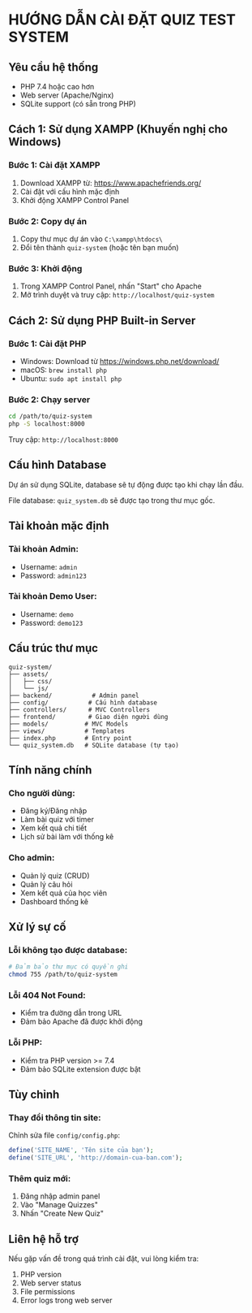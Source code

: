 # HƯỚNG DẪN CÀI ĐẶT QUIZ TEST SYSTEM

## Yêu cầu hệ thống
- PHP 7.4 hoặc cao hơn
- Web server (Apache/Nginx) 
- SQLite support (có sẵn trong PHP)

## Cách 1: Sử dụng XAMPP (Khuyến nghị cho Windows)

### Bước 1: Cài đặt XAMPP
1. Download XAMPP từ: https://www.apachefriends.org/
2. Cài đặt với cấu hình mặc định
3. Khởi động XAMPP Control Panel

### Bước 2: Copy dự án
1. Copy thư mục dự án vào `C:\xampp\htdocs\`
2. Đổi tên thành `quiz-system` (hoặc tên bạn muốn)

### Bước 3: Khởi động
1. Trong XAMPP Control Panel, nhấn "Start" cho Apache
2. Mở trình duyệt và truy cập: `http://localhost/quiz-system`

## Cách 2: Sử dụng PHP Built-in Server

### Bước 1: Cài đặt PHP
- Windows: Download từ https://windows.php.net/download/
- macOS: `brew install php`
- Ubuntu: `sudo apt install php`

### Bước 2: Chạy server
```bash
cd /path/to/quiz-system
php -S localhost:8000
```

Truy cập: `http://localhost:8000`

## Cấu hình Database

Dự án sử dụng SQLite, database sẽ tự động được tạo khi chạy lần đầu.

File database: `quiz_system.db` sẽ được tạo trong thư mục gốc.

## Tài khoản mặc định

### Tài khoản Admin:
- Username: `admin`
- Password: `admin123`

### Tài khoản Demo User:
- Username: `demo`  
- Password: `demo123`

## Cấu trúc thư mục

```
quiz-system/
├── assets/
│   ├── css/
│   └── js/
├── backend/           # Admin panel
├── config/           # Cấu hình database
├── controllers/      # MVC Controllers
├── frontend/         # Giao diện người dùng
├── models/          # MVC Models
├── views/           # Templates
├── index.php        # Entry point
└── quiz_system.db   # SQLite database (tự tạo)
```

## Tính năng chính

### Cho người dùng:
- Đăng ký/Đăng nhập
- Làm bài quiz với timer
- Xem kết quả chi tiết
- Lịch sử bài làm với thống kê

### Cho admin:
- Quản lý quiz (CRUD)
- Quản lý câu hỏi
- Xem kết quả của học viên
- Dashboard thống kê

## Xử lý sự cố

### Lỗi không tạo được database:
```bash
# Đảm bảo thư mục có quyền ghi
chmod 755 /path/to/quiz-system
```

### Lỗi 404 Not Found:
- Kiểm tra đường dẫn trong URL
- Đảm bảo Apache đã được khởi động

### Lỗi PHP:
- Kiểm tra PHP version >= 7.4
- Đảm bảo SQLite extension được bật

## Tùy chỉnh

### Thay đổi thông tin site:
Chỉnh sửa file `config/config.php`:
```php
define('SITE_NAME', 'Tên site của bạn');
define('SITE_URL', 'http://domain-cua-ban.com');
```

### Thêm quiz mới:
1. Đăng nhập admin panel
2. Vào "Manage Quizzes"
3. Nhấn "Create New Quiz"

## Liên hệ hỗ trợ

Nếu gặp vấn đề trong quá trình cài đặt, vui lòng kiểm tra:
1. PHP version
2. Web server status
3. File permissions
4. Error logs trong web server